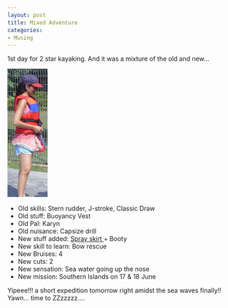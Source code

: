 ```yaml
---
layout: post
title: Mixed Adventure
categories:
- Musing
---
```



1st day for 2 star kayaking. And it was a mixture of the old and new...

![](/img/gf.jpg)

- Old skills: Stern rudder, J-stroke, Classic Draw
- Old stuff: Buoyancy Vest
- Old Pal: Karyn
- Old nuisance: Capsize drill
- New stuff added: [Spray skirt ](http://www.outdooreyes.com/choosesprayskirt.php3) + Booty
- New skill to learn: Bow rescue
- New Bruises: 4
- New cuts: 2
- New sensation: Sea water going up the nose
- New mission: Southern Islands on 17 & 18 June

Yipeee!!! a short expedition tomorrow right amidst the sea waves finally!! Yawn... time to ZZzzzzz....
